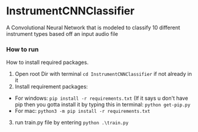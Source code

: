 # InstrumentCNNClassifier
A Convolutional Neural Network that is modeled to classify 10 different instrument types based off an input audio file

### How to run

How to install required packages.

1. Open root Dir with terminal `cd InstrumentCNNClassifier` if not already in it 
2. Install requirement packages:
  - For windows: `pip install -r requirements.txt` (If it says u don't have pip then you gotta install it by typing this in terminal: `python get-pip.py`
  - For mac: `python3 -m pip install -r requirements.txt`
3. run train.py file by entering `python .\train.py`
  
